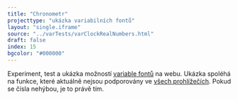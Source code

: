 ```yaml
---
title: "Chronometr"
projecttype: "ukázka variabilních fontů"
layout: "single.iframe"
source: "../varTests/varClockRealNumbers.html"
draft: false
index: 15
bgcolor: "#000000"
---
```



Experiment, test a ukázka možností [variable fontů](https://medium.com/variable-fonts/https-medium-com-tiro-introducing-opentype-variable-fonts-12ba6cd2369) na webu. Ukázka spoléhá na funkce, které aktuálně nejsou podporovány ve [všech prohlížečích](https://caniuse.com/#feat=variable-fonts). Pokud se čísla nehýbou, je to právě tím.